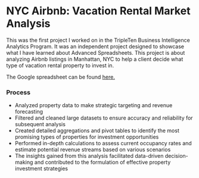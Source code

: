 # NYC Airbnb: Vacation Rental Market Analysis
This was the first project I worked on in the TripleTen Business Intelligence Analytics Program. It was an independent project designed to showcase
what I have learned about Advanced Spreadsheets. This project is about analyzing Airbnb listings in Manhattan, NYC to help a client decide what type
of vacation rental property to invest in.

The Google spreadsheet can be found [here.](https://docs.google.com/spreadsheets/d/1HRxnenVu_R43z-buOjeMcrUXT6qf4u3gSbUH5YvUp3I/edit?usp=sharing&usp=embed_facebook)

### Process
* Analyzed property data to make strategic targeting and revenue forecasting
* Filtered and cleaned large datasets to ensure accuracy and reliability for subsequent analysis
* Created detailed aggregations and pivot tables to identify the most promising types of properties for investment opportunities
* Performed in-depth calculations to assess current occupancy rates and estimate potential revenue streams based on various scenarios
* The insights gained from this analysis facilitated data-driven decision-making and contributed to the formulation of effective property investment strategies
